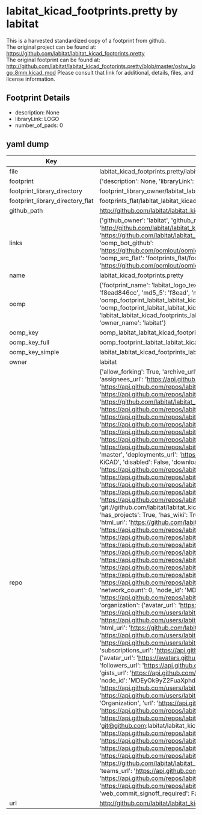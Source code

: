 # labitat_kicad_footprints.pretty by labitat  
This is a harvested standardized copy of a footprint from github.  
The original project can be found at:  
https://github.com/labitat/labitat_kicad_footprints.pretty  
The original footprint can be found at:
http://github.com/labitat/labitat_kicad_footprints.pretty/blob/master/oshw_logo_8mm.kicad_mod
Please consult that link for additional, details, files, and license information.  
## Footprint Details
* description: None  
* libraryLink: LOGO  
* number_of_pads: 0  
## yaml dump  
| Key | Value |  
| --- | --- |  
| file | labitat_kicad_footprints.pretty/labitat_logo_text_50mm.kicad_mod |  
| footprint | {'description': None, 'libraryLink': 'LOGO', 'number_of_pads': 0} |  
| footprint_library_directory | footprint_library_owner/labitat_labitat_kicad_footprints.pretty |  
| footprint_library_directory_flat | footprints_flat/labitat_labitat_kicad_footprints_labitat_logo_text_50mm/working |  
| github_path | http://github.com/labitat/labitat_kicad_footprints.pretty/blob/master/labitat_logo_text_50mm.kicad_mod |  
| links | {'github_owner': 'labitat', 'github_repo_name': 'labitat_kicad_footprints.pretty', 'github_src': 'http://github.com/labitat/labitat_kicad_footprints.pretty/blob/master/oshw_logo_8mm.kicad_mod', 'github_src_repo': 'https://github.com/labitat/labitat_kicad_footprints.pretty', 'oomp_bot': 'footprints/labitat_labitat_kicad_footprints_labitat_logo_text_50mm/working', 'oomp_bot_github': 'https://github.com/oomlout/oomlout_oomp_footprint_bot/tree/main/footprints/labitat_labitat_kicad_footprints_labitat_logo_text_50mm/working', 'oomp_src_flat': 'footprints_flat/footprints_flat/labitat_labitat_kicad_footprints_labitat_logo_text_50mm/working', 'oomp_src_flat_github': 'https://github.com/oomlout/oomlout_oomp_footprint_src/tree/main/footprints_flat/labitat_labitat_kicad_footprints_labitat_logo_text_50mm/working'} |  
| name | labitat_kicad_footprints.pretty |  
| oomp | {'footprint_name': 'labitat_logo_text_50mm', 'library_name': 'labitat_kicad_footprints', 'md5': 'f8ead846cc6770ecbf0073f90fed405c', 'md5_10': 'f8ead846cc', 'md5_5': 'f8ead', 'md5_6': 'f8ead8', 'oomp_key': 'oomp_labitat_labitat_kicad_footprints_labitat_logo_text_50mm', 'oomp_key_extra': 'oomp_footprint_labitat_labitat_kicad_footprints_labitat_logo_text_50mm', 'oomp_key_full': 'oomp_footprint_labitat_labitat_kicad_footprints_labitat_logo_text_50mm_f8ead8', 'oomp_key_simple': 'labitat_labitat_kicad_footprints_labitat_logo_text_50mm', 'original_filename': 'labitat_kicad_footprints.pretty/labitat_logo_text_50mm.kicad_mod', 'owner_name': 'labitat'} |  
| oomp_key | oomp_labitat_labitat_kicad_footprints_labitat_logo_text_50mm |  
| oomp_key_full | oomp_footprint_labitat_labitat_kicad_footprints_labitat_logo_text_50mm |  
| oomp_key_simple | labitat_labitat_kicad_footprints_labitat_logo_text_50mm |  
| owner | labitat |  
| repo | {'allow_forking': True, 'archive_url': 'https://api.github.com/repos/labitat/labitat_kicad_footprints.pretty/{archive_format}{/ref}', 'archived': False, 'assignees_url': 'https://api.github.com/repos/labitat/labitat_kicad_footprints.pretty/assignees{/user}', 'blobs_url': 'https://api.github.com/repos/labitat/labitat_kicad_footprints.pretty/git/blobs{/sha}', 'branches_url': 'https://api.github.com/repos/labitat/labitat_kicad_footprints.pretty/branches{/branch}', 'clone_url': 'https://github.com/labitat/labitat_kicad_footprints.pretty.git', 'collaborators_url': 'https://api.github.com/repos/labitat/labitat_kicad_footprints.pretty/collaborators{/collaborator}', 'comments_url': 'https://api.github.com/repos/labitat/labitat_kicad_footprints.pretty/comments{/number}', 'commits_url': 'https://api.github.com/repos/labitat/labitat_kicad_footprints.pretty/commits{/sha}', 'compare_url': 'https://api.github.com/repos/labitat/labitat_kicad_footprints.pretty/compare/{base}...{head}', 'contents_url': 'https://api.github.com/repos/labitat/labitat_kicad_footprints.pretty/contents/{+path}', 'contributors_url': 'https://api.github.com/repos/labitat/labitat_kicad_footprints.pretty/contributors', 'created_at': '2016-02-29T19:19:38Z', 'default_branch': 'master', 'deployments_url': 'https://api.github.com/repos/labitat/labitat_kicad_footprints.pretty/deployments', 'description': 'Misc. footprints for KiCAD', 'disabled': False, 'downloads_url': 'https://api.github.com/repos/labitat/labitat_kicad_footprints.pretty/downloads', 'events_url': 'https://api.github.com/repos/labitat/labitat_kicad_footprints.pretty/events', 'fork': False, 'forks': 0, 'forks_count': 0, 'forks_url': 'https://api.github.com/repos/labitat/labitat_kicad_footprints.pretty/forks', 'full_name': 'labitat/labitat_kicad_footprints.pretty', 'git_commits_url': 'https://api.github.com/repos/labitat/labitat_kicad_footprints.pretty/git/commits{/sha}', 'git_refs_url': 'https://api.github.com/repos/labitat/labitat_kicad_footprints.pretty/git/refs{/sha}', 'git_tags_url': 'https://api.github.com/repos/labitat/labitat_kicad_footprints.pretty/git/tags{/sha}', 'git_url': 'git://github.com/labitat/labitat_kicad_footprints.pretty.git', 'has_discussions': False, 'has_downloads': True, 'has_issues': True, 'has_pages': False, 'has_projects': True, 'has_wiki': True, 'homepage': None, 'hooks_url': 'https://api.github.com/repos/labitat/labitat_kicad_footprints.pretty/hooks', 'html_url': 'https://github.com/labitat/labitat_kicad_footprints.pretty', 'id': 52816785, 'is_template': False, 'issue_comment_url': 'https://api.github.com/repos/labitat/labitat_kicad_footprints.pretty/issues/comments{/number}', 'issue_events_url': 'https://api.github.com/repos/labitat/labitat_kicad_footprints.pretty/issues/events{/number}', 'issues_url': 'https://api.github.com/repos/labitat/labitat_kicad_footprints.pretty/issues{/number}', 'keys_url': 'https://api.github.com/repos/labitat/labitat_kicad_footprints.pretty/keys{/key_id}', 'labels_url': 'https://api.github.com/repos/labitat/labitat_kicad_footprints.pretty/labels{/name}', 'language': None, 'languages_url': 'https://api.github.com/repos/labitat/labitat_kicad_footprints.pretty/languages', 'license': None, 'merges_url': 'https://api.github.com/repos/labitat/labitat_kicad_footprints.pretty/merges', 'milestones_url': 'https://api.github.com/repos/labitat/labitat_kicad_footprints.pretty/milestones{/number}', 'mirror_url': None, 'name': 'labitat_kicad_footprints.pretty', 'network_count': 0, 'node_id': 'MDEwOlJlcG9zaXRvcnk1MjgxNjc4NQ==', 'notifications_url': 'https://api.github.com/repos/labitat/labitat_kicad_footprints.pretty/notifications{?since,all,participating}', 'open_issues': 0, 'open_issues_count': 0, 'organization': {'avatar_url': 'https://avatars.githubusercontent.com/u/346178?v=4', 'events_url': 'https://api.github.com/users/labitat/events{/privacy}', 'followers_url': 'https://api.github.com/users/labitat/followers', 'following_url': 'https://api.github.com/users/labitat/following{/other_user}', 'gists_url': 'https://api.github.com/users/labitat/gists{/gist_id}', 'gravatar_id': '', 'html_url': 'https://github.com/labitat', 'id': 346178, 'login': 'labitat', 'node_id': 'MDEyOk9yZ2FuaXphdGlvbjM0NjE3OA==', 'organizations_url': 'https://api.github.com/users/labitat/orgs', 'received_events_url': 'https://api.github.com/users/labitat/received_events', 'repos_url': 'https://api.github.com/users/labitat/repos', 'site_admin': False, 'starred_url': 'https://api.github.com/users/labitat/starred{/owner}{/repo}', 'subscriptions_url': 'https://api.github.com/users/labitat/subscriptions', 'type': 'Organization', 'url': 'https://api.github.com/users/labitat'}, 'owner': {'avatar_url': 'https://avatars.githubusercontent.com/u/346178?v=4', 'events_url': 'https://api.github.com/users/labitat/events{/privacy}', 'followers_url': 'https://api.github.com/users/labitat/followers', 'following_url': 'https://api.github.com/users/labitat/following{/other_user}', 'gists_url': 'https://api.github.com/users/labitat/gists{/gist_id}', 'gravatar_id': '', 'html_url': 'https://github.com/labitat', 'id': 346178, 'login': 'labitat', 'node_id': 'MDEyOk9yZ2FuaXphdGlvbjM0NjE3OA==', 'organizations_url': 'https://api.github.com/users/labitat/orgs', 'received_events_url': 'https://api.github.com/users/labitat/received_events', 'repos_url': 'https://api.github.com/users/labitat/repos', 'site_admin': False, 'starred_url': 'https://api.github.com/users/labitat/starred{/owner}{/repo}', 'subscriptions_url': 'https://api.github.com/users/labitat/subscriptions', 'type': 'Organization', 'url': 'https://api.github.com/users/labitat'}, 'private': False, 'pulls_url': 'https://api.github.com/repos/labitat/labitat_kicad_footprints.pretty/pulls{/number}', 'pushed_at': '2018-02-12T21:08:28Z', 'releases_url': 'https://api.github.com/repos/labitat/labitat_kicad_footprints.pretty/releases{/id}', 'size': 152, 'ssh_url': 'git@github.com:labitat/labitat_kicad_footprints.pretty.git', 'stargazers_count': 0, 'stargazers_url': 'https://api.github.com/repos/labitat/labitat_kicad_footprints.pretty/stargazers', 'statuses_url': 'https://api.github.com/repos/labitat/labitat_kicad_footprints.pretty/statuses/{sha}', 'subscribers_count': 9, 'subscribers_url': 'https://api.github.com/repos/labitat/labitat_kicad_footprints.pretty/subscribers', 'subscription_url': 'https://api.github.com/repos/labitat/labitat_kicad_footprints.pretty/subscription', 'svn_url': 'https://github.com/labitat/labitat_kicad_footprints.pretty', 'tags_url': 'https://api.github.com/repos/labitat/labitat_kicad_footprints.pretty/tags', 'teams_url': 'https://api.github.com/repos/labitat/labitat_kicad_footprints.pretty/teams', 'temp_clone_token': None, 'topics': [], 'trees_url': 'https://api.github.com/repos/labitat/labitat_kicad_footprints.pretty/git/trees{/sha}', 'updated_at': '2016-02-29T19:19:38Z', 'url': 'https://api.github.com/repos/labitat/labitat_kicad_footprints.pretty', 'visibility': 'public', 'watchers': 0, 'watchers_count': 0, 'web_commit_signoff_required': False} |  
| url | http://github.com/labitat/labitat_kicad_footprints.pretty |  

